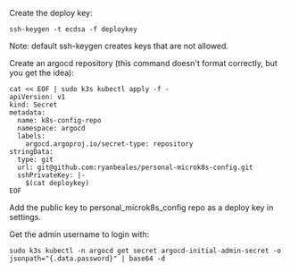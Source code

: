 Create the deploy key:
```
ssh-keygen -t ecdsa -f deploykey
```
Note: default ssh-keygen creates keys that are not allowed.

Create an argocd repository (this command doesn't format correctly, but you get the idea):
```
cat << EOF | sudo k3s kubectl apply -f -
apiVersion: v1
kind: Secret
metadata:
  name: k8s-config-repo
  namespace: argocd
  labels:
    argocd.argoproj.io/secret-type: repository
stringData:
  type: git
  url: git@github.com:ryanbeales/personal-microk8s-config.git
  sshPrivateKey: |-
    $(cat deploykey)
EOF
```

Add the public key to personal_microk8s_config repo as a deploy key in settings.

Get the admin username to login with:
```
sudo k3s kubectl -n argocd get secret argocd-initial-admin-secret -o jsonpath="{.data.password}" | base64 -d
```